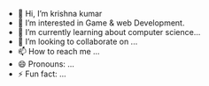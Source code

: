 - 👋 Hi, I’m krishna kumar
- 👀 I’m interested in  Game & web Development.
- 🌱 I’m currently learning  about computer science...
- 💞️ I’m looking to collaborate on ...
- 📫 How to reach me ...
- 😄 Pronouns: ...
- ⚡ Fun fact: ...

<!---
krishna kumar/krishnakumar76 is a ✨ special ✨ repository because its `README.md` (this file) appears on your GitHub profile.
You can click the Preview link to take a look at your changes.
--->
